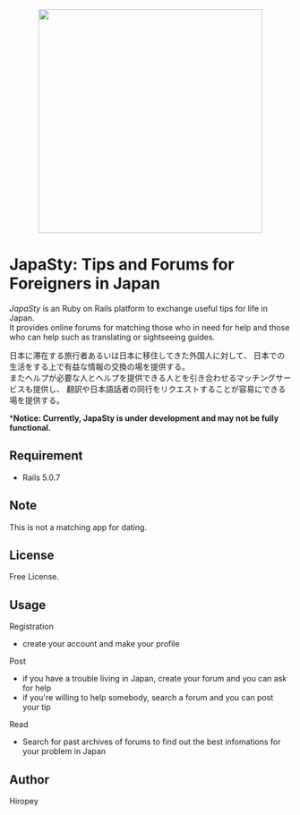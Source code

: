 <div align="center"><img src="https://.png" width="400"/></div>

# JapaSty: Tips and Forums for Foreigners in Japan
*JapaSty* is an Ruby on Rails platform to exchange useful tips for life in Japan.  
It provides online forums for matching those who in need for help and those who can help such as translating or sightseeing guides.  
  
日本に滞在する旅行者あるいは日本に移住してきた外国人に対して、
日本での生活をする上で有益な情報の交換の場を提供する。  
またヘルプが必要な人とヘルプを提供できる人とを引き合わせるマッチングサービスも提供し、
翻訳や日本語話者の同行をリクエストすることが容易にできる場を提供する。

***Notice: Currently, JapaSty is under development and may not be fully functional.**

## Requirement
- Rails 5.0.7

## Note
This is not a matching app for dating.

## License
Free License.

## Usage
Registration
- create your account and make your profile  
  
Post  
- if you have a trouble living in Japan, create your forum and you can ask for help 
- if you're willing to help somebody, search a forum and you can post your tip  
  
Read
- Search for past archives of forums to find out the best infomations for your problem in Japan

## Author
Hiropey



